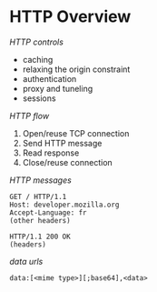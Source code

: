 # HTTP Overview

*HTTP controls*
- caching
- relaxing the origin constraint
- authentication
- proxy and tuneling
- sessions

*HTTP flow*
1. Open/reuse TCP connection
2. Send HTTP message
3. Read response
4. Close/reuse connection

*HTTP messages*

```
GET / HTTP/1.1
Host: developer.mozilla.org
Accept-Language: fr
(other headers)
```

```
HTTP/1.1 200 OK
(headers)
```

*data urls*

```data:[<mime type>][;base64],<data>```

